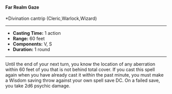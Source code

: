 #### Far Realm Gaze
*Divination cantrip (Cleric,Warlock,Wizard)
___
- **Casting Time:** 1 action
- **Range:** 60 feet
- **Components:** V, S
- **Duration:** 1 round
---
Until the end of your next turn, you know the
location of any aberration within 60 feet of you that
is not behind total cover. If you cast this spell again
when you have already cast it within the past
minute, you must make a Wisdom saving throw
against your own spell save DC. On a failed save,
you take 2d6 psychic damage.

